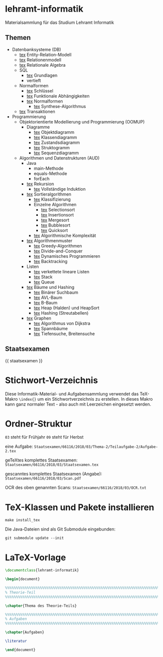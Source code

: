 # lehramt-informatik

Materialsammlung für das Studium Lehramt Informatik

## Themen

- Datenbanksysteme (DB)
    - [tex](//DB/01-Entity-Relation-Modell/Entity-Relation-Modell.tex) Entity-Relation-Modell
    - [tex](//DB/02-Relationenmodell.tex) Relationenmodell
    - [tex](//DB/03-Relationale-Algebra.tex) Relationale Algebra
    - SQL
        - [tex](//DB/04-SQL/01-Grundlagen.tex) Grundlagen
        - vertieft
    - Normalformen
        - [tex](//DB/05-Normalformen/01-Schluessel.tex) Schlüssel
        - [tex](//DB/05-Normalformen/02-Funktionale-Abhaenigkeiten.tex) Funktionale Abhängigkeiten
        - [tex](//DB/05-Normalformen/03-Normalformen.tex) Normalformen
            - [tex](//DB/05-Normalformen/04-Synthese-Algorithmus.tex) Synthese-Algorithmus
    - [tex](//DB/06-Transaktionen.tex) Transaktionen
- Programmierung
    - Objektorientierte Modellierung und Programmierung (OOMUP)
        - Diagramme
            - [tex](//OOMUP/Diagramme/01-Objektdiagramm.tex) Objektdiagramm
            - [tex](//OOMUP/Diagramme/02-Klassendiagramm/Klassendiagramm.tex) Klassendiagramm
            - [tex](//OOMUP/Diagramme/03-Zustandsdiagramm.tex) Zustandsdiagramm
            - [tex](//OOMUP/Diagramme/04-Struktogramm/Struktogramm.tex) Struktogramm
            - [tex](//OOMUP/Diagramme/05-Sequenzdiagramm.tex) Sequenzdiagramm
    - Algorithmen und Datenstrukturen (AUD)
        - Java
            - main-Methode
            - equals-Methode
            - forEach
        - [tex](//AUD/01-Rekursion/01-Rekursion.tex) Rekursion
            - [tex](//AUD/01-Rekursion/02-Vollstaendige-Induktion.tex) Vollständige Induktion
        - [tex](//AUD/02-Sortieralgorithmen/00-Sortieralgorithmen.tex) Sortieralgorithmen
            - [tex](//AUD/02-Sortieralgorithmen/01-Klassifizierung.tex) Klassifizierung
            - Einzelne Algorithmen
                - [tex](//AUD/02-Sortieralgorithmen/02-Selectionsort/02-Selectionsort.tex) Selectionsort
                - [tex](//AUD/02-Sortieralgorithmen/03-Insertionsort.tex) Insertionsort
                - [tex](//AUD/02-Sortieralgorithmen/04-Mergesort.tex) Mergesort
                - [tex](//AUD/02-Sortieralgorithmen/05-Bubblesort.tex) Bubblesort
                - [tex](//AUD/02-Sortieralgorithmen/06-Quicksort.tex) Quicksort
            - [tex](//AUD/02-Sortieralgorithmen/10-Algorithmische-Komplexitaet.tex) Algorithmische Komplexität
        - [tex](//AUD/03-Algorithmenmuster/01-Algorithmenmuster.tex) Algorithmenmuster
            - [tex](//AUD/03-Algorithmenmuster/02-Greedy-Algorithmen.tex) Greedy-Algorithmen
            - [tex](//AUD/03-Algorithmenmuster/03-Divide-and-Conquer.tex) Divide-and-Conquer
            - [tex](//AUD/03-Algorithmenmuster/04-Dynamisches-Programmieren.tex) Dynamisches Programmieren
            - [tex](//AUD/03-Algorithmenmuster/05-Backtracking.tex) Backtracking
        - Listen
            - [tex](//AUD/04-Listen/01-Listen.tex) verkettete lineare Listen
            - [tex](//AUD/04-Listen/02-Stack.tex) Stack
            - [tex](//AUD/04-Listen/03-Queue.tex) Queue
        - [tex](//AUD/05-Baeume/01-Grundlagen.tex) Bäume und Hashing
            - [tex](//AUD/05-Baeume/02-Binaerer-Suchbaum.tex) Binärer Suchbaum
            - [tex](//AUD/05-Baeume/03-AVL-Baum.tex) AVL-Baum
            - [tex](//AUD/05-Baeume/04-B-Baum.tex) B-Baum
            - [tex](//AUD/05-Baeume/05-Heap.tex) Heap (Halden) und HeapSort
            - [tex](//AUD/05-Baeume/06-Hashing.tex) Hashing (Streutabellen)
        - [tex](//AUD/06-Graphen/01-Graphen.tex) Graphen
            - [tex](//AUD/05-Baeume/02-Dijkstra.tex) Algorithmus von Dijkstra
            - [tex](//AUD/05-Baeume/03-Spannbaeume) Spannbäume
            - [tex](//AUD/05-Baeume/04-Tiefen-Breitensuche.tex) Tiefensuche, Breitensuche

## Staatsexamen
{{ staatsexamen }}

# Stichwort-Verzeichnis

Diese Informatik-Material- und Aufgabensammlung verwendet das TeX-Makro
`\index{}` um ein Stichwortverzeichnis zu erstellen. In dieses Makro
kann ganz normaler Text - also auch mit Leerzeichen eingesetzt werden.

# Ordner-Struktur

`03` steht für Frühjahr `09` steht für Herbst

eine Aufgabe:
`Staatsexamen/66116/2018/03/Thema-2/Teilaufgabe-2/Aufgabe-2.tex`

geTeXtes komplettes Staatsexamen:
`Staatsexamen/66116/2018/03/Staatsexamen.tex`

gescanntes komplettes Staatsexamen (Angabe):
`Staatsexamen/66116/2018/03/Scan.pdf`

OCR des oben genannten Scans:
`Staatsexamen/66116/2018/03/OCR.txt`

# TeX-Klassen und Pakete installieren

```
make install_tex
```

Die Java-Dateien sind als Git Submodule eingebunden:

```
git submodule update --init
```

# LaTeX-Vorlage

```latex
\documentclass{lehramt-informatik}

\begin{document}

%%%%%%%%%%%%%%%%%%%%%%%%%%%%%%%%%%%%%%%%%%%%%%%%%%%%%%%%%%%%%%%%%%%%%%%%
% Theorie-Teil
%%%%%%%%%%%%%%%%%%%%%%%%%%%%%%%%%%%%%%%%%%%%%%%%%%%%%%%%%%%%%%%%%%%%%%%%

\chapter{Thema des Theorie-Teils}

%%%%%%%%%%%%%%%%%%%%%%%%%%%%%%%%%%%%%%%%%%%%%%%%%%%%%%%%%%%%%%%%%%%%%%%%
% Aufgaben
%%%%%%%%%%%%%%%%%%%%%%%%%%%%%%%%%%%%%%%%%%%%%%%%%%%%%%%%%%%%%%%%%%%%%%%%

\chapter{Aufgaben}

\literatur

\end{document}
```
